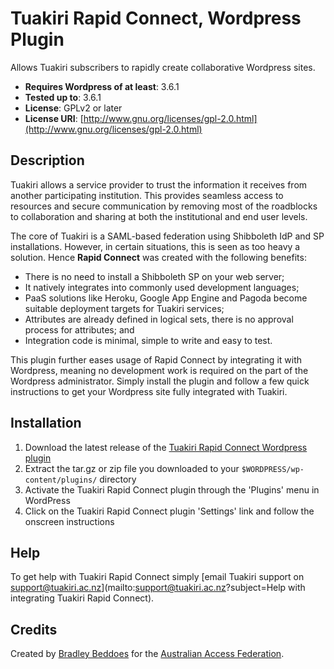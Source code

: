 # Tuakiri Rapid Connect, Wordpress Plugin

Allows Tuakiri subscribers to rapidly create collaborative Wordpress sites.

* **Requires Wordpress of at least**: 3.6.1
* **Tested up to**: 3.6.1
* **License**: GPLv2 or later
* **License URI**: [http://www.gnu.org/licenses/gpl-2.0.html](http://www.gnu.org/licenses/gpl-2.0.html)

## Description

Tuakiri allows a service provider to trust the information it receives from another participating institution. This provides seamless access to resources and secure communication by removing most of the roadblocks to collaboration and sharing at both the institutional and end user levels.

The core of Tuakiri is a SAML-based federation using Shibboleth IdP and SP installations. However, in certain situations, this is seen as too heavy a solution. Hence **Rapid Connect** was created with the following benefits:

* There is no need to install a Shibboleth SP on your web server;
* It natively integrates into commonly used development languages;
* PaaS solutions like Heroku, Google App Engine and Pagoda become suitable deployment targets for Tuakiri services;
* Attributes are already defined in logical sets, there is no approval process for attributes; and
* Integration code is minimal, simple to write and easy to test.

This plugin further eases usage of Rapid Connect by integrating it with Wordpress, meaning no development work is required on the part of the Wordpress administrator. Simply install the plugin and follow a few quick instructions to get your Wordpress site fully integrated with Tuakiri.

## Installation

1. Download the latest release of the [Tuakiri Rapid Connect Wordpress plugin](https://github.com/University-of-Auckland/rapidconnect-wordpress/releases)
1. Extract the tar.gz or zip file you downloaded to your `$WORDPRESS/wp-content/plugins/` directory
1. Activate the Tuakiri Rapid Connect plugin through the 'Plugins' menu in WordPress
1. Click on the Tuakiri Rapid Connect plugin 'Settings' link and follow the onscreen instructions

## Help
To get help with Tuakiri Rapid Connect simply [email Tuakiri support on support@tuakiri.ac.nz](mailto:support@tuakiri.ac.nz?subject=Help with integrating Tuakiri Rapid Connect).

## Credits
Created by [Bradley Beddoes](http://bradleybeddoes.com) for the [Australian Access Federation](http://www.aaf.edu.au).

